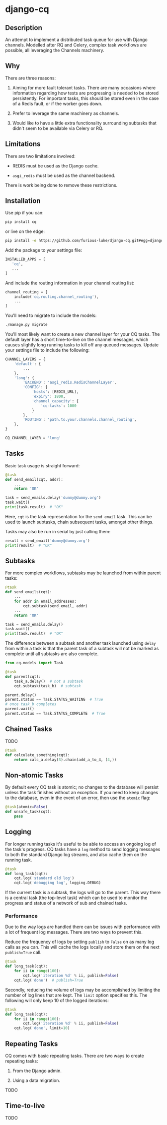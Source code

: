 # django-cq


## Description

An attempt to implement a distributed task queue for use with Django channels.
Modelled after RQ and Celery, complex task workflows are possible, all leveraging
the Channels machinery.


## Why

There are three reasons:

 1. Aiming for more fault tolerant tasks. There are many occasions where information
    regarding how tests are progressing is needed to be stored persistently. For
    important tasks, this should be stored even in the case of a Redis fault, or if
    the worker goes down.

 2. Prefer to leverage the same machinery as channels.

 3. Would like to have a little extra functionality surrounding subtasks that didn't
    seem to be available via Celery or RQ.


## Limitations

There are two limitations involved:

  * REDIS must be used as the Django cache.

  * `asgi_redis` must be used as the channel backend.

There is work being done to remove these restrictions.


## Installation

Use pip if you can:

```bash
pip install cq
```

or live on the edge:

```bash
pip install -e https://github.com/furious-luke/django-cq.git#egg=django-cq
```

Add the package to your settings file:

```python
INSTALLED_APPS = [
   'cq',
   ...
]
```

And include the routing information in your channel routing list:

```python
channel_routing = [
    include('cq.routing.channel_routing'),
    ...
]
```

You'll need to migrate to include the models:

```bash
./manage.py migrate
```

You'll most likely want to create a new channel layer for your CQ
tasks. The default layer has a short time-to-live on the channel messages,
which causes slightly long running tasks to kill off any queued messages.
Update your settings file to include the following:

```python
CHANNEL_LAYERS = {
    'default': {
        ...
    },
    'long': {
        'BACKEND': 'asgi_redis.RedisChannelLayer',
        'CONFIG': {
            'hosts': [REDIS_URL],
            'expiry': 1800,
            'channel_capacity': {
                'cq-tasks': 1000
            }
        },
        'ROUTING': 'path.to.your.channels.channel_routing',
    },
}

CQ_CHANNEL_LAYER = 'long'
```


## Tasks

Basic task usage is straight forward:

```python
@task
def send_email(cqt, addr):
    ...
    return 'OK'

task = send_emails.delay('dummy@dummy.org')
task.wait()
print(task.result)  # "OK"
```

Here, `cqt` is the task representation for the `send_email` task. This
can be used to launch subtasks, chain subsequent tasks, amongst other
things.

Tasks may also be run in serial by just calling them:

```python
result = send_email('dummy@dummy.org')
print(result)  # "OK"
```


## Subtasks

For more complex workflows, subtasks may be launched from within
parent tasks:

```python
@task
def send_emails(cqt):
    ...
    for addr in email_addresses:
        cqt.subtask(send_email, addr)
    ...
    return 'OK'

task = send_emails.delay()
task.wait()
print(task.result)  # "OK"
```

The difference between a subtask and another task launched using `delay` from
within a task is that the parent task of a subtask will not be marked as complete
until all subtasks are also complete.

```python
from cq.models import Task

@task
def parent(cqt):
    task_a.delay()  # not a subtask
    cqt.subtask(task_b)  # subtask

parent.delay()
parent.status == Task.STATUS_WAITING  # True
# once task_b completes
parent.wait()
parent.status == Task.STATUS_COMPLETE  # True
```


## Chained Tasks

TODO

```python
@task
def calculate_something(cqt):
    return calc_a.delay(3).chain(add_a_to_4, (4,))
```


## Non-atomic Tasks

By default every CQ task is atomic; no changes to the database will persist
unless the task finishes without an exception. If you need to keep changes to
the database, even in the event of an error, then use the `atomic` flag:

```python
@task(atomic=False)
def unsafe_task(cqt):
    pass
```


## Logging

For longer running tasks it's useful to be able to access an ongoing log
of the task's progress. CQ tasks have a `log` method to send logging
messages to both the standard Django log streams, and also cache them on
the running task.

```python
@task
def long_task(cqt):
    cqt.log('standard old log')
    cqt.log('debugging log', logging.DEBUG)
```

If the current task is a subtask, the logs will go to the parent.
This way there is a central task (the top-level task) which can be used
to monitor the progress and status of a network of sub and chained tasks.

### Performance

Due to the way logs are handled there can be issues with performance
with a lot of frequent log messages. There are two ways to prevent this.

Reduce the frequency of logs by setting `publish` to `False` on as many
log calls as you can. This will cache the logs locally and store them
on the next `publish=True` call.

```python
@task
def long_task(cqt):
    for ii in range(100):
        cqt.log('iteration %d' % ii, publish=False)
    cqt.log('done')  # publish=True
```

Secondly, reducing the volume of logs may be accomplished by limiting the
number of log lines that are kept. The `limit` option specifies this. The
following will only keep 10 of the logged iterations:

```python
@task
def long_task(cqt):
    for ii in range(100):
        cqt.log('iteration %d' % ii, publish=False)
    cqt.log('done', limit=10)
```


## Repeating Tasks

CQ comes with basic repeating tasks. There are two ways to create
repeating tasks:

 1. From the Django admin.

 2. Using a data migration.

TODO


## Time-to-live

TODO
